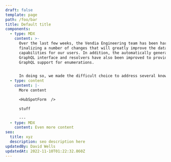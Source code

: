 ```yaml
---
draft: false
template: page
path: /foo/bar
title: Default title
components:
  - type: MDX
    content: >-
      Over the last few weeks, the Vendia Engineering team has been hard at work
      finalizing a number of changes that will greatly improve the data modeling
      capabilities for our users. In addition, the automatically generated
      GraphQL interface and resolvers have also been improved to provide native
      GraphQL support for enumerations.


      In doing so, we made the difficult choice to address several known issues in ways that will not be backwards compatible. Because some of these changes will impact existing Unis, we've created a [detailed blog post](https://www.vendia.com/blog/open-beta-changes) to help those with the migration process. We're confident these changes, once released, will make for a significantly better experience for current and future users.
  - type: content
    content: |-
      More content

      <HubSpotForm  />

      stuff

      ---
  - type: MDX
    content: Even more content
seo:
  title: xyz
  description: seo description here
updatedBy: David Wells
updatedAt: 2022-11-10T01:22:32.860Z
---
```

